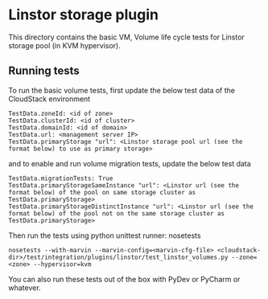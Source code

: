 # Linstor storage plugin

This directory contains the basic VM, Volume life cycle tests for Linstor storage pool (in KVM hypervisor).

## Running tests

To run the basic volume tests, first update the below test data of the CloudStack environment

```
TestData.zoneId: <id of zone>
TestData.clusterId: <id of cluster>
TestData.domainId: <id of domain>
TestData.url: <management server IP>
TestData.primaryStorage "url": <Linstor storage pool url (see the format below) to use as primary storage>
```

and to enable and run volume migration tests, update the below test data

```
TestData.migrationTests: True
TestData.primaryStorageSameInstance "url": <Linstor url (see the format below) of the pool on same storage cluster as TestData.primaryStorage>
TestData.primaryStorageDistinctInstance "url": <Linstor url (see the format below) of the pool not on the same storage cluster as TestData.primaryStorage>
```

Then run the tests using python unittest runner: nosetests

```
nosetests --with-marvin --marvin-config=<marvin-cfg-file> <cloudstack-dir>/test/integration/plugins/linstor/test_linstor_volumes.py --zone=<zone> --hypervisor=kvm
```

You can also run these tests out of the box with PyDev or PyCharm or whatever.
